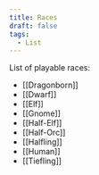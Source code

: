 ```yaml
---
title: Races
draft: false
tags:
  - List
---
```

List of playable races:

- [[Dragonborn]]
- [[Dwarf]]
- [[Elf]]
- [[Gnome]]
- [[Half-Elf]]
- [[Half-Orc]]
- [[Halfling]]
- [[Human]]
- [[Tiefling]]
